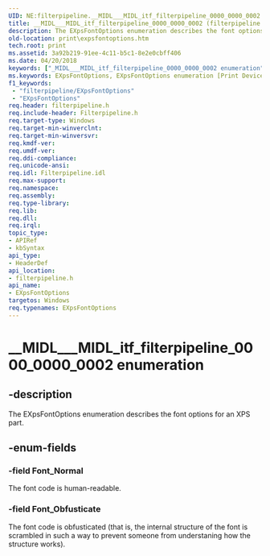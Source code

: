 ```yaml
---
UID: NE:filterpipeline.__MIDL___MIDL_itf_filterpipeline_0000_0000_0002
title: __MIDL___MIDL_itf_filterpipeline_0000_0000_0002 (filterpipeline.h)
description: The EXpsFontOptions enumeration describes the font options for an XPS part.
old-location: print\expsfontoptions.htm
tech.root: print
ms.assetid: 3a92b219-91ee-4c11-b5c1-8e2e0cbff406
ms.date: 04/20/2018
keywords: ["_MIDL___MIDL_itf_filterpipeline_0000_0000_0002 enumeration"]
ms.keywords: EXpsFontOptions, EXpsFontOptions enumeration [Print Devices], Font_Normal, Font_Obfusticate, __MIDL___MIDL_itf_filterpipeline_0000_0000_0002, filterpipeline/EXpsFontOptions, filterpipeline/Font_Normal, filterpipeline/Font_Obfusticate, filterpipeline_252cd44a-7a00-40fb-9245-364c1453e2ef.xml, print.expsfontoptions
f1_keywords:
 - "filterpipeline/EXpsFontOptions"
 - "EXpsFontOptions"
req.header: filterpipeline.h
req.include-header: Filterpipeline.h
req.target-type: Windows
req.target-min-winverclnt: 
req.target-min-winversvr: 
req.kmdf-ver: 
req.umdf-ver: 
req.ddi-compliance: 
req.unicode-ansi: 
req.idl: Filterpipeline.idl
req.max-support: 
req.namespace: 
req.assembly: 
req.type-library: 
req.lib: 
req.dll: 
req.irql: 
topic_type:
- APIRef
- kbSyntax
api_type:
- HeaderDef
api_location:
- filterpipeline.h
api_name:
- EXpsFontOptions
targetos: Windows
req.typenames: EXpsFontOptions
---
```


# __MIDL___MIDL_itf_filterpipeline_0000_0000_0002 enumeration


## -description


The EXpsFontOptions enumeration describes the font options for an XPS part.


## -enum-fields




### -field Font_Normal

The font code is human-readable.


### -field Font_Obfusticate

The font code is obfusticated (that is, the internal structure of the font is scrambled in such a way to prevent someone from understaning how the structure works).

